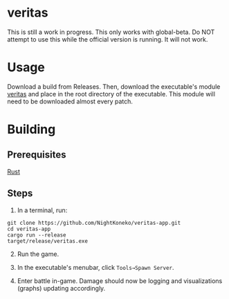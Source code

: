 # veritas
This is still a work in progress. This only works with global-beta. Do NOT attempt to use this while the official version is running. It will not work.

# Usage
Download a build from Releases. Then, download the executable's module [veritas](https://github.com/hessiser/veritas) and place in the root directory of the executable. This module will need to be downloaded almost every patch.

# Building
## Prerequisites
[Rust](https://www.rust-lang.org/tools/install)

## Steps
1. In a terminal, run:
```
git clone https://github.com/NightKoneko/veritas-app.git
cd veritas-app
cargo run --release
target/release/veritas.exe
```

2. Run the game.

3. In the executable's menubar, click `Tools→Spawn Server`.

3. Enter battle in-game. Damage should now be logging and visualizations (graphs) updating accordingly.
